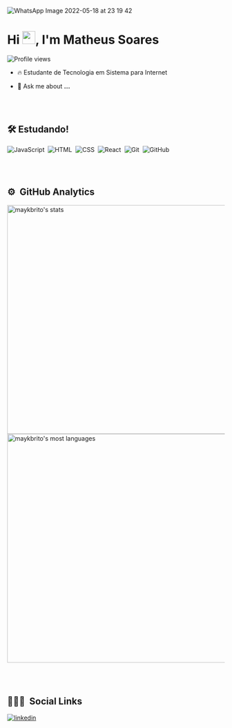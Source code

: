 ![WhatsApp Image 2022-05-18 at 23 19 42](https://user-images.githubusercontent.com/85132779/169193060-200416c0-fbb4-48c1-86f9-96b2ac513b3d.jpeg)


<h1 align="left">Hi <img src="https://raw.githubusercontent.com/kaueMarques/kaueMarques/master/hi.gif" width="30px">, I'm Matheus Soares</h1>

<p align="left"> <img src="https://komarev.com/ghpvc/?username=Matheus-9&color=yellow" alt="Profile views" /> </p>

- 🔥 Estudante de Tecnologia em Sistema para Internet

- 💬 Ask me about **...**



<br><br>

## 🛠 Estudando!

![JavaScript](https://img.shields.io/badge/-JavaScript-05122A?style=flat&logo=javascript)&nbsp;
![HTML](https://img.shields.io/badge/-HTML-05122A?style=flat&logo=HTML5)&nbsp;
![CSS](https://img.shields.io/badge/-CSS-05122A?style=flat&logo=CSS3&logoColor=1572B6)&nbsp;
![React](https://img.shields.io/badge/-React-05122A?style=flat&logo=react)&nbsp;
![Git](https://img.shields.io/badge/-Git-05122A?style=flat&logo=git)&nbsp;
![GitHub](https://img.shields.io/badge/-GitHub-05122A?style=flat&logo=github)&nbsp;


<br><br>

## ⚙️ &nbsp;GitHub Analytics

<p align="left">
<img width="530em" src="https://github-readme-stats.vercel.app/api?username=Matheus-9&show_icons=true&theme=vision-friendly-dark" alt="maykbrito's stats"/>
<img width="530em" src="https://github-readme-stats.vercel.app/api/top-langs/?username=Matheus-9&layout=compact&theme=vision-friendly-dark" alt="maykbrito's most languages"/>
</p>

<br><br>

## 👨🏽‍🦲 &nbsp;Social Links


<a href="www.linkedin.com/in/matheus9" target="_blank">
  <img align="center" src="https://img.shields.io/badge/-matheussoares-05122A?style=flat&logo=linkedin" alt="linkedin"/>
</a>






<!--
**maykbrito/maykbrito** is a ✨ _special_ ✨ repository because its `README.md` (this file) appears on your GitHub profile.

Here are some ideas to get you started:

- 🔭 I’m currently working on ...
- 🌱 I’m currently learning ...
- 👯 I’m looking to collaborate on ...
- 🤔 I’m looking for help with ...
- 💬 Ask me about ...
- 📫 How to reach me: ...
- 😄 Pronouns: ...
- ⚡ Fun fact: ...
-->
